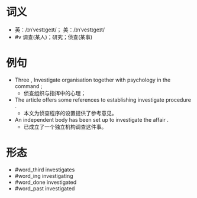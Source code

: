 # 词义
- 英：/ɪnˈvestɪɡeɪt/； 美：/ɪnˈvestɪɡeɪt/
- #v 调查(某人)；研究；侦查(某事)
# 例句
- Three , Investigate organisation together with psychology in the command ;
	- 侦查组织与指挥中的心理；
- The article offers some references to establishing investigate procedure .
	- 本文为侦查程序的设置提供了参考意见。
- An independent body has been set up to investigate the affair .
	- 已成立了一个独立机构调查这件事。
# 形态
- #word_third investigates
- #word_ing investigating
- #word_done investigated
- #word_past investigated
